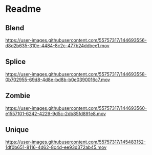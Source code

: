 # Readme

## Blend

https://user-images.githubusercontent.com/55757317/144693556-d8d2b635-310e-4484-8c2c-477b24ddbee1.mov


## Splice

https://user-images.githubusercontent.com/55757317/144693558-0b702955-69d8-4d8e-bd8b-b0e0390016c7.mov


## Zombie

https://user-images.githubusercontent.com/55757317/144693560-e1557101-6242-4229-9d5c-2db85fd891e8.mov

## Unique

https://user-images.githubusercontent.com/55757317/145483152-1df0b651-8116-4d62-8c4d-ee93d372ab45.mov

